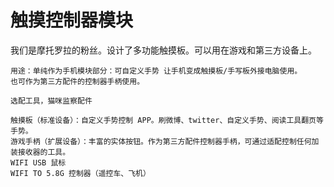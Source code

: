 <h1>触摸控制器模块</h1>
	我们是摩托罗拉的粉丝。设计了多功能触摸板。可以用在游戏和第三方设备上。

	用途：单纯作为手机模块部分：可自定义手势 让手机变成触摸板/手写板外接电脑使用。
	也可作为第三方配件的控制器手柄使用。	

	选配工具，猫咪监察配件
	
	触摸板（标准设备）：自定义手势控制 APP。刷微博、twitter、自定义手势、阅读工具翻页等手势。
	游戏手柄（扩展设备）：丰富的实体按钮。作为第三方配件控制器手柄，可通过适配控制任何加装接收器的工具。
	WIFI USB 鼠标
	WIFI TO 5.8G 控制器（遥控车、飞机）
